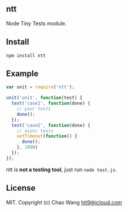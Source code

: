 ntt
---

Node Tiny Tests module.

Install
-------

    npm install ntt

Example
-------

```js
var unit = require('ntt');

unit('unit', function(test) {
  test('case1', function(done) {
    // your tests
    done();
  });
  test('case2', function(done) {
    // async tests
    setTimeout(function() {
      done();
    }, 1000)
  });
});
```

ntt is **not a testing tool**, just run `node test.js`.

License
------------
MIT.
Copyright (c) Chao Wang <hit9@icloud.com>
